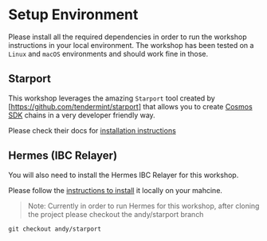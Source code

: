 
# Setup Environment

Please install all the required dependencies in order to run the workshop instructions in your local environment. The workshop has been tested on a `Linux` and `macOS` environments and should work fine in those.

## Starport

This workshop leverages the amazing `Starport` tool created by [https://github.com/tendermint/starport] that allows you to create [Cosmos SDK](https://github.com/cosmos/cosmos-sdk) chains in a very developer friendly way.

Please check their docs for [installation instructions](https://github.com/tendermint/starport/blob/develop/docs/1%20Introduction/2%20Install.md)


## Hermes (IBC Relayer)

You will also need to install the Hermes IBC Relayer for this workshop. 

Please follow the [instructions to install](https://hermes.informal.systems/installation.html) it locally on your mahcine.

> Note: Currently in order to run Hermes for this workshop, after cloning the project please checkout the andy/starport branch

```
git checkout andy/starport
```

